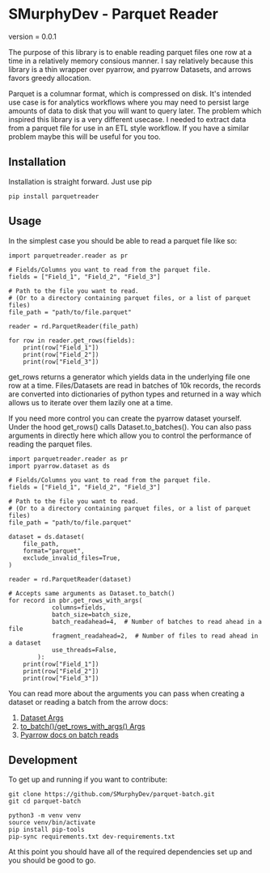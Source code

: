 # SMurphyDev - Parquet Reader

version = 0.0.1

The purpose of this library is to enable reading parquet files one row at a
time in a relatively memory consious manner. I say relatively because this
library is a thin wrapper over pyarrow, and pyarrow Datasets, and arrows favors
greedy allocation.

Parquet is a columnar format, which is compressed on disk. It's intended use
case is for analytics workflows where you may need to persist large amounts of
data to disk that you will want to query later. The problem which inspired this
library is a very different usecase. I needed to extract data from a parquet
file for use in an ETL style workflow. If you have a similar problem maybe this
will be useful for you too.

## Installation

Installation is straight forward. Just use pip

```
pip install parquetreader
```

## Usage

In the simplest case you should be able to read a parquet file like so:

```
import parquetreader.reader as pr

# Fields/Columns you want to read from the parquet file.
fields = ["Field_1", "Field_2", "Field_3"]

# Path to the file you want to read.
# (Or to a directory containing parquet files, or a list of parquet files)
file_path = "path/to/file.parquet"

reader = rd.ParquetReader(file_path)

for row in reader.get_rows(fields):
    print(row["Field_1"])
    print(row["Field_2"])
    print(row["Field_3"])
```

get_rows returns a generator which yields data in the underlying file one row
at a time. Files/Datasets are read in batches of 10k records, the records are
converted into dictionaries of python types and returned in a way which allows
us to iterate over them lazily one at a time.

If you need more control you can create the pyarrow dataset yourself. Under the
hood get_rows() calls Dataset.to_batches(). You can also pass arguments in
directly here which allow you to control the performance of reading the parquet
files.

```
import parquetreader.reader as pr
import pyarrow.dataset as ds

# Fields/Columns you want to read from the parquet file.
fields = ["Field_1", "Field_2", "Field_3"]

# Path to the file you want to read.
# (Or to a directory containing parquet files, or a list of parquet files)
file_path = "path/to/file.parquet"

dataset = ds.dataset(
    file_path,
    format="parquet",
    exclude_invalid_files=True,
)

reader = rd.ParquetReader(dataset)

# Accepts same arguments as Dataset.to_batch()
for record in pbr.get_rows_with_args(
            columns=fields,
            batch_size=batch_size,
            batch_readahead=4,  # Number of batches to read ahead in a file
            fragment_readahead=2,  # Number of files to read ahead in a dataset
            use_threads=False,
        ):
    print(row["Field_1"])
    print(row["Field_2"])
    print(row["Field_3"])
```

You can read more about the arguments you can pass when creating a dataset or
reading a batch from the arrow docs:

1. [Dataset Args](https://arrow.apache.org/docs/python/generated/pyarrow.dataset.dataset.html#pyarrow.dataset.dataset)
2. [to_batch()/get_rows_with_args() Args](https://arrow.apache.org/docs/python/generated/pyarrow.dataset.Dataset.html#pyarrow.dataset.Dataset.to_batches)
3. [Pyarrow docs on batch reads](https://arrow.apache.org/docs/python/dataset.html#iterative-out-of-core-or-streaming-reads)

## Development

To get up and running if you want to contribute:

```
git clone https://github.com/SMurphyDev/parquet-batch.git
git cd parquet-batch

python3 -m venv venv
source venv/bin/activate
pip install pip-tools
pip-sync requirements.txt dev-requirements.txt

```

At this point you should have all of the required dependencies set up and you
should be good to go.
